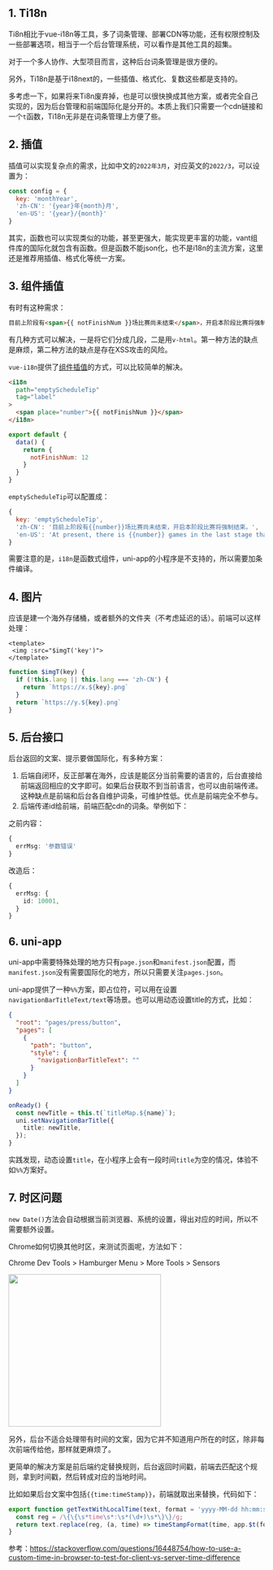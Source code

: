 

## 1. Ti18n

Ti8n相比于vue-i18n等工具，多了词条管理、部署CDN等功能，还有权限控制及一些部署选项，相当于一个后台管理系统，可以看作是其他工具的超集。

对于一个多人协作、大型项目而言，这种后台词条管理是很方便的。

另外，Ti18n是基于i18next的，一些插值、格式化、复数这些都是支持的。

多考虑一下，如果将来Ti8n废弃掉，也是可以很快换成其他方案，或者完全自己实现的，因为后台管理和前端国际化是分开的。本质上我们只需要一个cdn链接和一个`t`函数，Ti18n无非是在词条管理上方便了些。

## 2. 插值

插值可以实现复杂点的需求，比如中文的`2022年3月`，对应英文的`2022/3`，可以设置为：

```js
const config = {
  key: 'monthYear',
  'zh-CN': '{year}年{month}月',
  'en-US': '{year}/{month}'
}
```

其实，函数也可以实现类似的功能，甚至更强大，能实现更丰富的功能，vant组件库的国际化就包含有函数。但是函数不能json化，也不是i18n的主流方案，这里还是推荐用插值、格式化等统一方案。


## 3. 组件插值

有时有这种需求：

```html
目前上阶段有<span>{{ notFinishNum }}场比赛尚未结束</span>，开启本阶段比赛将强制结束。
```

有几种方式可以解决，一是将它们分成几段，二是用`v-html`。第一种方法的缺点是麻烦，第二种方法的缺点是存在XSS攻击的风险。

`vue-i18n`提供了[组件插值](https://kazupon.github.io/vue-i18n/zh/guide/interpolation.html#%E5%9F%BA%E6%9C%AC%E7%94%A8%E6%B3%95)的方式，可以比较简单的解决。

```html
<i18n
  path="emptyScheduleTip"
  tag="label"
>
  <span place="number">{{ notFinishNum }}</span>
</i18n>
```


```js
export default {
  data() {
    return {
      notFinishNum: 12
    }
  }
}
```


`emptyScheduleTip`可以配置成：

```js
{
  key: 'emptyScheduleTip',
  'zh-CN': '目前上阶段有{{number}}场比赛尚未结束，开启本阶段比赛将强制结束。',
  'en-US': 'At present, there is {{number}} games in the last stage that has not ended, and the game will be forced to end when this stage starts.',
}
```

需要注意的是，`i18n`是函数式组件，uni-app的小程序是不支持的，所以需要加条件编译。


## 4. 图片

应该是建一个海外存储桶，或者额外的文件夹（不考虑延迟的话）。前端可以这样处理：

```vue
<template>
 <img :src="$imgT('key')">
</template>
```

```ts
function $imgT(key) {
  if (!this.lang || this.lang === 'zh-CN') {
    return `https://x.${key}.png`
  }
  return `https://y.${key}.png`
}
```


## 5. 后台接口

后台返回的文案、提示要做国际化，有多种方案：

1. 后端自闭环，反正部署在海外，应该是能区分当前需要的语言的，后台直接给前端返回相应的文字即可。如果后台获取不到当前语言，也可以由前端传递。这种缺点是前端和后台各自维护词条，可维护性低。优点是前端完全不参与。
2. 后端传递id给前端，前端匹配cdn的词条。举例如下：

之前内容：

```ts
{
  errMsg: '参数错误'
}
```

改造后：

```ts
{
  errMsg: {
    id: 10001,
  }
}
```



## 6. uni-app

uni-app中需要特殊处理的地方只有`page.json`和`manifest.json`配置，而`manifest.json`没有需要国际化的地方，所以只需要关注`pages.json`。

uni-app提供了一种`%%`方案，即占位符，可以用在设置`navigationBarTitleText/text`等场景。也可以用动态设置title的方式，比如：


```json
{
  "root": "pages/press/button",
  "pages": [
    {
      "path": "button",
      "style": {
        "navigationBarTitleText": ""
      }
    }
  ]
}
```

```ts
onReady() {
  const newTitle = this.t(`titleMap.${name}`);
  uni.setNavigationBarTitle({
    title: newTitle,
  });
}
```

实践发现，动态设置`title`，在小程序上会有一段时间`title`为空的情况，体验不如`%%`方案好。

## 7. 时区问题

`new Date()`方法会自动根据当前浏览器、系统的设置，得出对应的时间，所以不需要额外设置。

Chrome如何切换其他时区，来测试页面呢，方法如下：

Chrome Dev Tools > Hamburger Menu > More Tools > Sensors


<img src="https://mike-1255355338.cos.ap-guangzhou.myqcloud.com/article/2023/3/chrom-timezone.png" width="300">


另外，后台不适合处理带有时间的文案，因为它并不知道用户所在的时区，除非每次前端传给他，那样就更麻烦了。

更简单的解决方案是前后端约定替换规则，后台返回时间戳，前端去匹配这个规则，拿到时间戳，然后转成对应的当地时间。

比如如果后台文案中包括`{{time:timeStamp}}`，前端就取出来替换，代码如下：

```ts
export function getTextWithLocalTime(text, format = 'yyyy-MM-dd hh:mm:ss') {
  const reg = /\{\{\s*time\s*:\s*(\d+)\s*\}\}/g;
  return text.replace(reg, (a, time) => timeStampFormat(time, app.$t(format)));
}
```


参考：https://stackoverflow.com/questions/16448754/how-to-use-a-custom-time-in-browser-to-test-for-client-vs-server-time-difference

